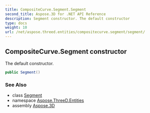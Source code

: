 ```yaml
---
title: CompositeCurve.Segment.Segment
second_title: Aspose.3D for .NET API Reference
description: Segment constructor. The default constructor
type: docs
weight: 10
url: /net/aspose.threed.entities/compositecurve.segment/segment/
---
```

## CompositeCurve.Segment constructor

The default constructor.

```csharp
public Segment()
```

### See Also

* class [Segment](../)
* namespace [Aspose.ThreeD.Entities](../../compositecurve.segment/)
* assembly [Aspose.3D](../../../)


